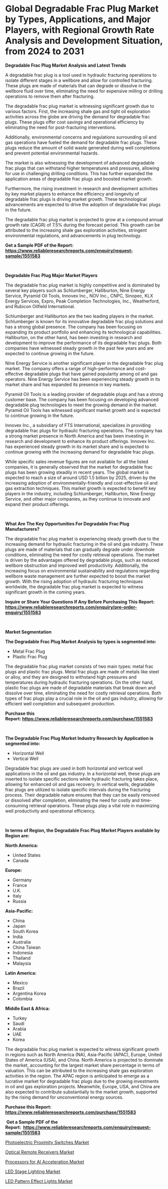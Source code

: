 <p><h1>Global Degradable Frac Plug Market by Types, Applications, and Major Players, with Regional Growth Rate Analysis and Development Situation, from 2024 to 2031</h1></p><p><strong>Degradable Frac Plug Market Analysis and Latest Trends</strong></p>
<p><p>A degradable frac plug is a tool used in hydraulic fracturing operations to isolate different stages in a wellbore and allow for controlled fracturing. These plugs are made of materials that can degrade or dissolve in the wellbore fluid over time, eliminating the need for expensive milling or drilling operations to remove them after fracturing.</p><p>The degradable frac plug market is witnessing significant growth due to various factors. First, the increasing shale gas and tight oil exploration activities across the globe are driving the demand for degradable frac plugs. These plugs offer cost savings and operational efficiency by eliminating the need for post-fracturing interventions.</p><p>Additionally, environmental concerns and regulations surrounding oil and gas operations have fueled the demand for degradable frac plugs. These plugs reduce the amount of solid waste generated during well completions and prevent potential environmental hazards.</p><p>The market is also witnessing the development of advanced degradable frac plugs that can withstand higher temperatures and pressures, allowing for use in challenging drilling conditions. This has further expanded the application areas of degradable frac plugs and boosted market growth.</p><p>Furthermore, the rising investment in research and development activities by key market players to enhance the efficiency and longevity of degradable frac plugs is driving market growth. These technological advancements are expected to drive the adoption of degradable frac plugs in the future.</p><p>The degradable frac plug market is projected to grow at a compound annual growth rate (CAGR) of 7.5% during the forecast period. This growth can be attributed to the increasing shale gas exploration activities, stringent environmental regulations, and advancements in plug technology.</p></p>
<p><strong>Get a Sample PDF of the Report:&nbsp; <a href="https://www.reliableresearchreports.com/enquiry/request-sample/1551583">https://www.reliableresearchreports.com/enquiry/request-sample/1551583</a></strong></p>
<p>&nbsp;</p>
<p><strong>Degradable Frac Plug Major Market Players</strong></p>
<p><p>The degradable frac plug market is highly competitive and is dominated by several key players such as Schlumberger, Halliburton, Nine Energy Service, Pyramid Oil Tools, Innovex Inc., NOV Inc., CNPC, Sinopec, KLX Energy Services, Expro, Peak Completion Technologies, Inc., Weatherford, and Rubicon Oilfield International.</p><p>Schlumberger and Halliburton are the two leading players in the market. Schlumberger is known for its innovative degradable frac plug solutions and has a strong global presence. The company has been focusing on expanding its product portfolio and enhancing its technological capabilities. Halliburton, on the other hand, has been investing in research and development to improve the performance of its degradable frac plugs. Both companies have witnessed steady growth in the past few years and are expected to continue growing in the future.</p><p>Nine Energy Service is another significant player in the degradable frac plug market. The company offers a range of high-performance and cost-effective degradable plugs that have gained popularity among oil and gas operators. Nine Energy Service has been experiencing steady growth in its market share and has expanded its presence in key markets.</p><p>Pyramid Oil Tools is a leading provider of degradable plugs and has a strong customer base. The company has been focusing on developing advanced degradable plug technologies to meet the growing demand in the market. Pyramid Oil Tools has witnessed significant market growth and is expected to continue growing in the future.</p><p>Innovex Inc., a subsidiary of FTS International, specializes in providing degradable frac plugs for hydraulic fracturing operations. The company has a strong market presence in North America and has been investing in research and development to enhance its product offerings. Innovex Inc. has experienced steady growth in its market share and is expected to continue growing with the increasing demand for degradable frac plugs.</p><p>While specific sales revenue figures are not available for all the listed companies, it is generally observed that the market for degradable frac plugs has been growing steadily in recent years. The global market is expected to reach a size of around USD 1.5 billion by 2025, driven by the increasing adoption of environmentally-friendly and cost-effective oil and gas extraction techniques. This market growth is expected to benefit key players in the industry, including Schlumberger, Halliburton, Nine Energy Service, and other major companies, as they continue to innovate and expand their product offerings.</p></p>
<p>&nbsp;</p>
<p><strong>What Are The Key Opportunities For Degradable Frac Plug Manufacturers?</strong></p>
<p><p>The degradable frac plug market is experiencing steady growth due to the increasing demand for hydraulic fracturing in the oil and gas industry. These plugs are made of materials that can gradually degrade under downhole conditions, eliminating the need for costly retrieval operations. The market is driven by the advantages offered by degradable plugs, such as reduced wellbore obstruction and improved well productivity. Additionally, the increasing focus on environmental sustainability and regulations regarding wellbore waste management are further expected to boost the market growth. With the rising adoption of hydraulic fracturing techniques worldwide, the degradable frac plug market is expected to witness significant growth in the coming years.</p></p>
<p><strong>Inquire or Share Your Questions If Any Before Purchasing This Report: <a href="https://www.reliableresearchreports.com/enquiry/pre-order-enquiry/1551583">https://www.reliableresearchreports.com/enquiry/pre-order-enquiry/1551583</a></strong></p>
<p>&nbsp;</p>
<p><strong>Market Segmentation</strong></p>
<p><strong>The Degradable Frac Plug Market Analysis by types is segmented into:</strong></p>
<p><ul><li>Metal Frac Plug</li><li>Plastic Frac Plug</li></ul></p>
<p><p>The degradable frac plug market consists of two main types: metal frac plugs and plastic frac plugs. Metal frac plugs are made of metals like steel or alloy, and they are designed to withstand high pressures and temperatures during hydraulic fracturing operations. On the other hand, plastic frac plugs are made of degradable materials that break down and dissolve over time, eliminating the need for costly retrieval operations. Both types of frac plugs play a crucial role in the oil and gas industry, allowing for efficient well completion and subsequent production.</p></p>
<p><strong>Purchase this Report:&nbsp;<a href="https://www.reliableresearchreports.com/purchase/1551583">https://www.reliableresearchreports.com/purchase/1551583</a></strong></p>
<p>&nbsp;</p>
<p><strong>The Degradable Frac Plug Market Industry Research by Application is segmented into:</strong></p>
<p><ul><li>Horizontal Well</li><li>Vertical Well</li></ul></p>
<p><p>Degradable frac plugs are used in both horizontal and vertical well applications in the oil and gas industry. In a horizontal well, these plugs are inserted to isolate specific sections while hydraulic fracturing takes place, allowing for enhanced oil and gas recovery. In vertical wells, degradable frac plugs are utilized to isolate specific intervals during the fracturing process. Their degradable nature ensures that they can be easily removed or dissolved after completion, eliminating the need for costly and time-consuming retrieval operations. These plugs play a vital role in maximizing well productivity and operational efficiency.</p></p>
<p>&nbsp;</p>
<p><strong>In terms of Region, the Degradable Frac Plug Market Players available by Region are:</strong></p>
<p>
    <p> <strong> North America: </strong>
        <ul>
            <li>United States</li>
            <li>Canada</li>
        </ul>
        </p> 
    <p> <strong> Europe: </strong>
        <ul>
            <li>Germany</li>
            <li>France</li>
            <li>U.K.</li>
            <li>Italy</li>
            <li>Russia</li>
        </ul>
        </p> 
    <p> <strong> Asia-Pacific: </strong>
        <ul>
            <li>China</li>
            <li>Japan</li>
            <li>South Korea</li>
            <li>India</li>
            <li>Australia</li>
            <li>China Taiwan</li>
            <li>Indonesia</li>
            <li>Thailand</li>
            <li>Malaysia</li>
        </ul>
        </p> 
    <p> <strong> Latin America: </strong>
        <ul>
            <li>Mexico</li>
            <li>Brazil</li>
            <li>Argentina Korea</li>
            <li>Colombia</li>
        </ul>
        </p> 
    <p> <strong> Middle East & Africa: </strong>
        <ul>
            <li>Turkey</li>
            <li>Saudi</li>
            <li>Arabia</li>
            <li>UAE</li>
            <li>Korea</li>
        </ul>
    </p>
    </p>
<p><p>The degradable frac plug market is expected to witness significant growth in regions such as North America (NA), Asia-Pacific (APAC), Europe, United States of America (USA), and China. North America is projected to dominate the market, accounting for the largest market share percentage in terms of valuation. This can be attributed to the increasing shale gas exploration activities in the region. The APAC region is anticipated to emerge as a lucrative market for degradable frac plugs due to the growing investments in oil and gas exploration projects. Meanwhile, Europe, USA, and China are also expected to contribute substantially to the market growth, supported by the rising demand for unconventional energy sources.</p></p>
<p><strong>Purchase this Report: <a href="https://www.reliableresearchreports.com/purchase/1551583">https://www.reliableresearchreports.com/purchase/1551583</a></strong></p>
<p>&nbsp;<strong>Get a Sample PDF of the Report:&nbsp;&nbsp;<a href="https://www.reliableresearchreports.com/enquiry/request-sample/1551583">https://www.reliableresearchreports.com/enquiry/request-sample/1551583</a></strong></p>
<p><strong></strong></p>
<p><p><a href="https://github.com/guneycigdem35/Market-Research-Report-List-1/blob/main/photoelectric-proximity-switches-market.md">Photoelectric Proximity Switches Market</a></p><p><a href="https://github.com/yoshih12/Market-Research-Report-List-1/blob/main/optical-remote-receivers-market.md">Optical Remote Receivers Market</a></p><p><a href="https://github.com/mharielmesa/Market-Research-Report-List-1/blob/main/processors-for-ai-acceleration-market.md">Processors for AI Acceleration Market</a></p><p><a href="https://github.com/juniordelafrance/Market-Research-Report-List-1/blob/main/led-stage-lighting-market.md">LED Stage Lighting Market</a></p><p><a href="https://github.com/irfadac/Market-Research-Report-List-1/blob/main/led-pattern-effect-lights-market.md">LED Pattern Effect Lights Market</a></p></p>